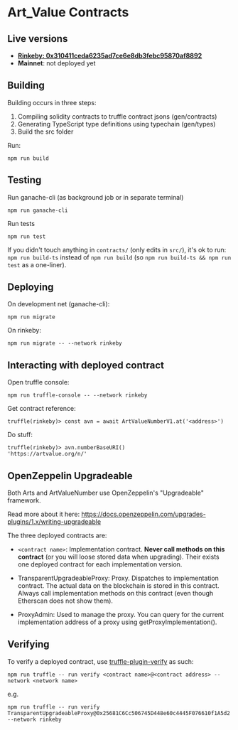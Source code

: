 # Art_Value Contracts

## Live versions

* [**Rinkeby: 0x310411ceda6235ad7ce6e8db3febc95870af8892**](https://rinkeby.etherscan.io/address/0x310411ceda6235ad7ce6e8db3febc95870af8892)
* **Mainnet**: not deployed yet

## Building

Building occurs in three steps:
1. Compiling solidity contracts to truffle contract jsons (gen/contracts)
2. Generating TypeScript type definitions using typechain (gen/types)
3. Build the src folder

Run:
```
npm run build
```

## Testing

Run ganache-cli (as background job or in separate terminal)
```
npm run ganache-cli
```

Run tests
```
npm run test
```

If you didn't touch anything in `contracts/` (only edits in `src/`), it's
 ok to run: `npm run build-ts` instead of `npm run build` (so
  `npm run build-ts && npm run test` as a one-liner).

## Deploying

On development net (ganache-cli):
```
npm run migrate
```

On rinkeby:
```
npm run migrate -- --network rinkeby
```

## Interacting with deployed contract

Open truffle console:
```
npm run truffle-console -- --network rinkeby
```

Get contract reference:
```
truffle(rinkeby)> const avn = await ArtValueNumberV1.at('<address>')
```

Do stuff:
```
truffle(rinkeby)> avn.numberBaseURI()
'https://artvalue.org/n/'
```

## OpenZeppelin Upgradeable

Both Arts and ArtValueNumber use OpenZeppelin's "Upgradeable" framework.

Read more about it here: https://docs.openzeppelin.com/upgrades-plugins/1.x/writing-upgradeable

The three deployed contracts are:

- `<contract name>`: Implementation contract. **Never call methods on this contract** (or you will loose stored data when upgrading). Their exists one deployed contract for each implementation version.

- TransparentUpgradeableProxy: Proxy. Dispatches to implementation contract. The actual data on the blockchain is stored in this contract. Always call implementation methods on this contract (even though Etherscan does not show them).

- ProxyAdmin: Used to manage the proxy. You can query for the current implementation address of a proxy using getProxyImplementation().

## Verifying

To verify a deployed contract, use [truffle-plugin-verify](https://www.npmjs.com/package/truffle-plugin-verify) as such:

```
npm run truffle -- run verify <contract name>@<contract address> --network <network name>
```

e.g.

```
npm run truffle -- run verify TransparentUpgradeableProxy@0x25681C6Cc506745D448e60c4445F076610f1A5d2 --network rinkeby
```
